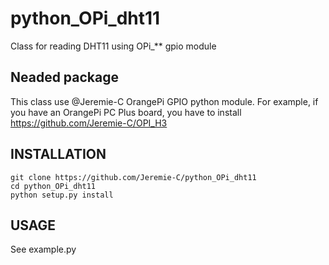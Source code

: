 # python_OPi_dht11
Class for reading DHT11 using OPi_** gpio module

## Neaded package
This class use @Jeremie-C OrangePi GPIO python module.
For example, if you have an OrangePi PC Plus board, you have to install https://github.com/Jeremie-C/OPI_H3

## INSTALLATION
```
git clone https://github.com/Jeremie-C/python_OPi_dht11
cd python_OPi_dht11
python setup.py install
```

## USAGE
See example.py
